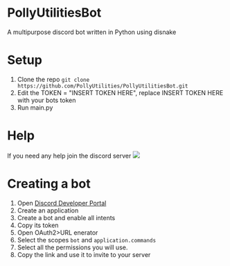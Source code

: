 # PollyUtilitiesBot
A multipurpose discord bot written in Python using disnake

# Setup
1. Clone the repo ``git clone https://github.com/PollyUtilities/PollyUtilitiesBot.git``
2. Edit the TOKEN = "INSERT TOKEN HERE", replace INSERT TOKEN HERE with your bots token
3. Run main.py

# Help
If you need any help join the discord server
[<img src = "https://discordapp.com/api/guilds/1057645709454749727/widget.png?style=banner2">](https://discord.gg/pSdQQEuCEV)

# Creating a bot
1. Open [Discord Developer Portal](https://discord.com/developers/applications)
2. Create an application
3. Create a bot and enable all intents
4. Copy its token
5. Open OAuth2>URL enerator
6. Select the scopes `bot` and `application.commands`
7. Select all the permissions you will use.
8. Copy the link and use it to invite to your server
